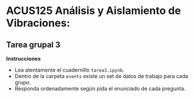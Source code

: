 # ACUS125 Análisis y Aislamiento de Vibraciones: 
## Tarea grupal 3

**Instrucciones**

- Lea atentamente el cuadernillo `tarea3.ipynb`.
- Dentro de la carpeta ``events`` existe un set de datos de trabajo para cada grupo.
- Responda ordenadamente según pida el enunciado de cada pregunta.

